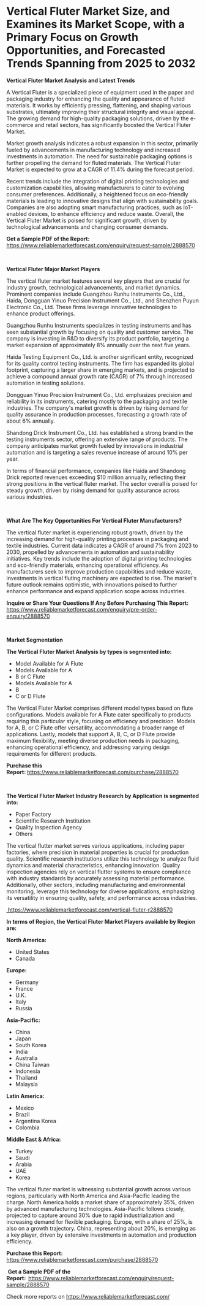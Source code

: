 <p><h1>Vertical Fluter Market Size, and Examines its Market Scope, with a Primary Focus on Growth Opportunities, and Forecasted Trends Spanning from 2025 to 2032</h1></p><p><strong>Vertical Fluter Market Analysis and Latest Trends</strong></p>
<p><p>A Vertical Fluter is a specialized piece of equipment used in the paper and packaging industry for enhancing the quality and appearance of fluted materials. It works by efficiently pressing, flattening, and shaping various substrates, ultimately improving their structural integrity and visual appeal. The growing demand for high-quality packaging solutions, driven by the e-commerce and retail sectors, has significantly boosted the Vertical Fluter Market.</p><p>Market growth analysis indicates a robust expansion in this sector, primarily fueled by advancements in manufacturing technology and increased investments in automation. The need for sustainable packaging options is further propelling the demand for fluted materials. The Vertical Fluter Market is expected to grow at a CAGR of 11.4% during the forecast period. </p><p>Recent trends include the integration of digital printing technologies and customization capabilities, allowing manufacturers to cater to evolving consumer preferences. Additionally, a heightened focus on eco-friendly materials is leading to innovative designs that align with sustainability goals. Companies are also adopting smart manufacturing practices, such as IoT-enabled devices, to enhance efficiency and reduce waste. Overall, the Vertical Fluter Market is poised for significant growth, driven by technological advancements and changing consumer demands.</p></p>
<p><strong>Get a Sample PDF of the Report:&nbsp;</strong> <a href="https://www.reliablemarketforecast.com/enquiry/request-sample/2888570?utm_campaign=3022&utm_medium=2&utm_source=Github&utm_content=ia&utm_term=14032025&utm_id=vertical-fluter">https://www.reliablemarketforecast.com/enquiry/request-sample/2888570</a></p>
<p>&nbsp;</p>
<p><strong>Vertical Fluter Major Market Players</strong></p>
<p><p>The vertical fluter market features several key players that are crucial for industry growth, technological advancements, and market dynamics. Prominent companies include Guangzhou Runhu Instruments Co., Ltd., Haida, Dongguan Yinuo Precision Instrument Co., Ltd., and Shenzhen Puyun Electronic Co., Ltd. These firms leverage innovative technologies to enhance product offerings.</p><p>Guangzhou Runhu Instruments specializes in testing instruments and has seen substantial growth by focusing on quality and customer service. The company is investing in R&D to diversify its product portfolio, targeting a market expansion of approximately 8% annually over the next five years.</p><p>Haida Testing Equipment Co., Ltd. is another significant entity, recognized for its quality control testing instruments. The firm has expanded its global footprint, capturing a larger share in emerging markets, and is projected to achieve a compound annual growth rate (CAGR) of 7% through increased automation in testing solutions.</p><p>Dongguan Yinuo Precision Instrument Co., Ltd. emphasizes precision and reliability in its instruments, catering mostly to the packaging and textile industries. The company's market growth is driven by rising demand for quality assurance in production processes, forecasting a growth rate of about 6% annually.</p><p>Shandong Drick Instrument Co., Ltd. has established a strong brand in the testing instruments sector, offering an extensive range of products. The company anticipates market growth fueled by innovations in industrial automation and is targeting a sales revenue increase of around 10% per year.</p><p>In terms of financial performance, companies like Haida and Shandong Drick reported revenues exceeding $10 million annually, reflecting their strong positions in the vertical fluter market. The sector overall is poised for steady growth, driven by rising demand for quality assurance across various industries.</p></p>
<p>&nbsp;</p>
<p><strong>What Are The Key Opportunities For Vertical Fluter Manufacturers?</strong></p>
<p><p>The vertical fluter market is experiencing robust growth, driven by the increasing demand for high-quality printing processes in packaging and textile industries. Current data indicates a CAGR of around 7% from 2023 to 2030, propelled by advancements in automation and sustainability initiatives. Key trends include the adoption of digital printing technologies and eco-friendly materials, enhancing operational efficiency. As manufacturers seek to improve production capabilities and reduce waste, investments in vertical fluting machinery are expected to rise. The market's future outlook remains optimistic, with innovations poised to further enhance performance and expand application scope across industries.</p></p>
<p><strong>Inquire or Share Your Questions If Any Before Purchasing This Report:</strong> <a href="https://www.reliablemarketforecast.com/enquiry/pre-order-enquiry/2888570?utm_campaign=3022&utm_medium=2&utm_source=Github&utm_content=ia&utm_term=14032025&utm_id=vertical-fluter">https://www.reliablemarketforecast.com/enquiry/pre-order-enquiry/2888570</a></p>
<p>&nbsp;</p>
<p><strong>Market Segmentation</strong></p>
<p><strong>The Vertical Fluter Market Analysis by types is segmented into:</strong></p>
<p><ul><li>Model Available for A  Flute</li><li>Models Available for A</li><li>B or C Flute</li><li>Models Available for A</li><li>B</li><li>C or D Flute</li></ul></p>
<p><p>The Vertical Fluter Market comprises different model types based on flute configurations. Models available for A Flute cater specifically to products requiring this particular style, focusing on efficiency and precision. Models for A, B, or C Flute offer versatility, accommodating a broader range of applications. Lastly, models that support A, B, C, or D Flute provide maximum flexibility, meeting diverse production needs in packaging, enhancing operational efficiency, and addressing varying design requirements for different products.</p></p>
<p><strong>Purchase this Report:&nbsp;</strong><a href="https://www.reliablemarketforecast.com/purchase/2888570?utm_campaign=3022&utm_medium=2&utm_source=Github&utm_content=ia&utm_term=14032025&utm_id=vertical-fluter">https://www.reliablemarketforecast.com/purchase/2888570</a></p>
<p>&nbsp;</p>
<p><strong>The Vertical Fluter Market Industry Research by Application is segmented into:</strong></p>
<p><ul><li>Paper Factory</li><li>Scientific Research Institution</li><li>Quality Inspection Agency</li><li>Others</li></ul></p>
<p><p>The vertical flutter market serves various applications, including paper factories, where precision in material properties is crucial for production quality. Scientific research institutions utilize this technology to analyze fluid dynamics and material characteristics, enhancing innovation. Quality inspection agencies rely on vertical flutter systems to ensure compliance with industry standards by accurately assessing material performance. Additionally, other sectors, including manufacturing and environmental monitoring, leverage this technology for diverse applications, emphasizing its versatility in ensuring quality, safety, and performance across industries.</p></p>
<p><a href="https://www.reliablemarketforecast.com/vertical-fluter-r2888570?utm_campaign=3022&utm_medium=2&utm_source=Github&utm_content=ia&utm_term=14032025&utm_id=vertical-fluter">&nbsp;https://www.reliablemarketforecast.com/vertical-fluter-r2888570</a></p>
<p><strong>In terms of Region, the Vertical Fluter Market Players available by Region are:</strong></p>
<p>
    <p> <strong> North America: </strong>
        <ul>
            <li>United States</li>
            <li>Canada</li>
        </ul>
        </p> 
    <p> <strong> Europe: </strong>
        <ul>
            <li>Germany</li>
            <li>France</li>
            <li>U.K.</li>
            <li>Italy</li>
            <li>Russia</li>
        </ul>
        </p> 
    <p> <strong> Asia-Pacific: </strong>
        <ul>
            <li>China</li>
            <li>Japan</li>
            <li>South Korea</li>
            <li>India</li>
            <li>Australia</li>
            <li>China Taiwan</li>
            <li>Indonesia</li>
            <li>Thailand</li>
            <li>Malaysia</li>
        </ul>
        </p> 
    <p> <strong> Latin America: </strong>
        <ul>
            <li>Mexico</li>
            <li>Brazil</li>
            <li>Argentina Korea</li>
            <li>Colombia</li>
        </ul>
        </p> 
    <p> <strong> Middle East & Africa: </strong>
        <ul>
            <li>Turkey</li>
            <li>Saudi</li>
            <li>Arabia</li>
            <li>UAE</li>
            <li>Korea</li>
        </ul>
    </p>
    </p>
<p><p>The vertical fluter market is witnessing substantial growth across various regions, particularly with North America and Asia-Pacific leading the charge. North America holds a market share of approximately 35%, driven by advanced manufacturing technologies. Asia-Pacific follows closely, projected to capture around 30% due to rapid industrialization and increasing demand for flexible packaging. Europe, with a share of 25%, is also on a growth trajectory. China, representing about 20%, is emerging as a key player, driven by extensive investments in automation and production efficiency.</p></p>
<p><strong>Purchase this Report: </strong><a href="https://www.reliablemarketforecast.com/purchase/2888570?utm_campaign=3022&utm_medium=2&utm_source=Github&utm_content=ia&utm_term=14032025&utm_id=vertical-fluter">https://www.reliablemarketforecast.com/purchase/2888570</a></p>
<p>&nbsp;<strong>Get a Sample PDF of the Report:&nbsp;&nbsp;</strong><a href="https://www.reliablemarketforecast.com/enquiry/request-sample/2888570?utm_campaign=3022&utm_medium=2&utm_source=Github&utm_content=ia&utm_term=14032025&utm_id=vertical-fluter">https://www.reliablemarketforecast.com/enquiry/request-sample/2888570</a></p>
<p><strong></strong></p>
<p>Check more reports on <a href="https://www.reliablemarketforecast.com/?utm_campaign=3022&utm_medium=2&utm_source=Github&utm_content=ia&utm_term=14032025&utm_id=vertical-fluter">https://www.reliablemarketforecast.com/</a></p>